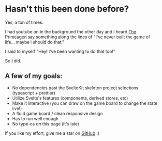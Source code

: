 Hasn't this been done before?
=============================

Yes, a ton of times.

I had youtube on in the background the other day and I heard [The Primeagen](https://twitter.com/ThePrimeagen) say something along the lines of "I've never built the game of life... maybe I should do that."

I said to myself "Hey! I've been wanting to do that too!"

So I did.

A few of my goals:
------------------

*   No dependencies past the SvelteKit skeleton project selections (typescript + prettier)
*   Utilize Svelte's features (components, derived stores, etc)
*   Make it interactive (you can draw on the game board to change the state live!)
*   A fluid game board / clean responsive design
*   Has to run well enough
*   No type-os on this page (it's late)

If you like my effort, give me a star on [GitHub](https://github.com/StephenGunn/game-of-life-svelte) :)
